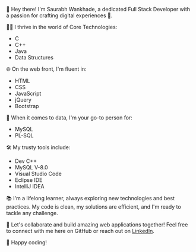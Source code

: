 👋 Hey there! I'm Saurabh Wankhade, a dedicated Full Stack Developer with a passion for crafting digital experiences 🚀.

👨‍💻 I thrive in the world of Core Technologies:
- C
- C++
- Java
- Data Structures

🌐 On the web front, I'm fluent in:
- HTML
- CSS
- JavaScript
- jQuery
- Bootstrap

💾 When it comes to data, I'm your go-to person for:
- MySQL
- PL-SQL

🛠️ My trusty tools include:
- Dev C++
- MySQL V-8.0
- Visual Studio Code
- Eclipse IDE
- IntelliJ IDEA

📚 I'm a lifelong learner, always exploring new technologies and best practices. My code is clean, my solutions are efficient, and I'm ready to tackle any challenge.

🌟 Let's collaborate and build amazing web applications together! Feel free to connect with me here on GitHub or reach out on [LinkedIn](www.linkedin.com/in/saurabh-wankhade-6a097a252).

🚀 Happy coding!
